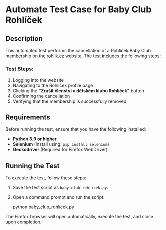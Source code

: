 # Automate Test Case for Baby Club Rohlíček

## Description

This automated test performs the cancellation of a Rohlíček Baby Club membership on the [rohlik.cz](https://www.rohlik.cz) website. The test includes the following steps:

### Test Steps:

1. Logging into the website  
2. Navigating to the Rohlíček profile page  
3. Clicking the **"Zrušit členství v dětském klubu Rohlíček"** button  
4. Confirming the cancellation  
5. Verifying that the membership is successfully removed  

## Requirements

Before running the test, ensure that you have the following installed:

- **Python 3.9 or higher**
- **Selenium** (Install using: `pip install selenium`)
- **Geckodriver** (Required for Firefox WebDriver)

## Running the Test

To execute the test, follow these steps:

1. Save the test script as `baby_club_rohlicek.py`.
2. Open a command prompt and run the script:

   python baby_club_rohlicek.py

The Firefox browser will open automatically, execute the test, and close upon completion.
